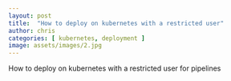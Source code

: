 ```yaml
---
layout: post
title:  "How to deploy on kubernetes with a restricted user"
author: chris
categories: [ kubernetes, deployment ]
image: assets/images/2.jpg
---
```


How to deploy on kubernetes with a restricted user for pipelines
